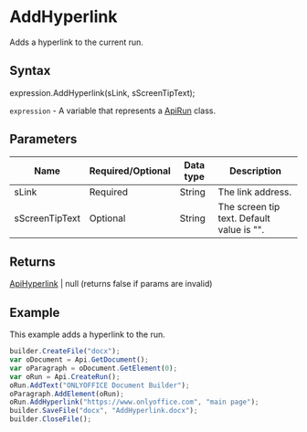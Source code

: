 # AddHyperlink

Adds a hyperlink to the current run.

## Syntax

expression.AddHyperlink(sLink, sScreenTipText);

`expression` - A variable that represents a [ApiRun](../ApiRun.md) class.

## Parameters

| **Name** | **Required/Optional** | **Data type** | **Description** |
| ------------- | ------------- | ------------- | ------------- |
| sLink | Required | String | The link address. |
| sScreenTipText | Optional | String | The screen tip text. Default value is "". |

## Returns

[ApiHyperlink](../../ApiHyperlink/ApiHyperlink.md) &#124; null (returns false if params are invalid)

## Example

This example adds a hyperlink to the run.

```javascript
builder.CreateFile("docx");
var oDocument = Api.GetDocument();
var oParagraph = oDocument.GetElement(0);
var oRun = Api.CreateRun();
oRun.AddText("ONLYOFFICE Document Builder");
oParagraph.AddElement(oRun);
oRun.AddHyperlink("https://www.onlyoffice.com", "main page");
builder.SaveFile("docx", "AddHyperlink.docx");
builder.CloseFile();
```